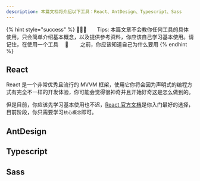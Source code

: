 ```yaml
---
description: 本篇文档将介绍以下工具：React、AntDesign、Typescript、Sass
---
```


{% hint style="success" %}
🧙🏻‍♂️  Tips: 本篇文章不会教你任何工具的具体使用，只会简单介绍基本概念，以及提供参考资料，你应该自己学习基本使用。请记住，在使用一个工具  🔧   之前，你应该知道自己为什么要用
{% endhint %}

## React

React 是一个非常优秀且流行的 MVVM 框架，使用它你将会因为声明式的编程方式有完全不一样的开发体验，你可能会觉得很神奇并且开始好奇这是怎么做到的。

但是目前，你应该先学习基本使用也不迟，[React 官方文档](https://zh-hans.reactjs.org/docs/hello-world.html)是你入门最好的选择，目前阶段，你只需要学习`核心概念`即可。

## AntDesign

## Typescript

## Sass
